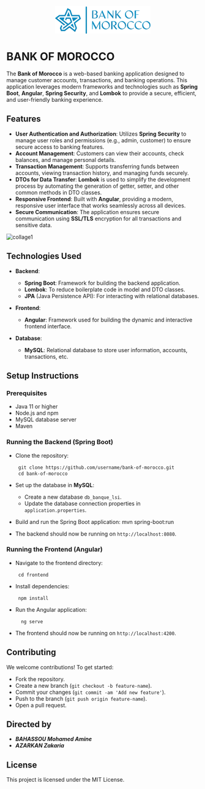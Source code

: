 <div align="center">
  <img src="./frontend/public/logo.png" width="250" />
</div>

# BANK OF MOROCCO 
The **Bank of Morocco** is a web-based banking application designed to manage customer accounts, transactions, and banking operations. This application leverages modern frameworks and technologies such as **Spring Boot**, **Angular**, **Spring Security**, and **Lombok** to provide a secure, efficient, and user-friendly banking experience.

## Features

- **User Authentication and Authorization**: Utilizes **Spring Security** to manage user roles and permissions (e.g., admin, customer) to ensure secure access to banking features.
- **Account Management**: Customers can view their accounts, check balances, and manage personal details.
- **Transaction Management**: Supports transferring funds between accounts, viewing transaction history, and managing funds securely.
- **DTOs for Data Transfer**: **Lombok** is used to simplify the development process by automating the generation of getter, setter, and other common methods in DTO classes.
- **Responsive Frontend**: Built with **Angular**, providing a modern, responsive user interface that works seamlessly across all devices.
- **Secure Communication**: The application ensures secure communication using **SSL/TLS** encryption for all transactions and sensitive data.

![collage1](https://github.com/user-attachments/assets/c9b52a67-e225-424a-9d6a-fb6d371bf4b3)

## Technologies Used

- **Backend**: 
  - **Spring Boot**: Framework for building the backend application.
  - **Lombok**: To reduce boilerplate code in model and DTO classes.
  - **JPA** (Java Persistence API): For interacting with relational databases.
  
- **Frontend**:
  - **Angular**: Framework used for building the dynamic and interactive frontend interface.

- **Database**:
  - **MySQL**: Relational database to store user information, accounts, transactions, etc.

  
## Setup Instructions

### Prerequisites

- Java 11 or higher
- Node.js and npm
- MySQL database server
- Maven

### Running the Backend (Spring Boot)

- Clone the repository:
  ```
   git clone https://github.com/username/bank-of-morocco.git
   cd bank-of-morocco
  ```
- Set up the database in **MySQL**:
   - Create a new database `db_banque_lsi`.
   - Update the database connection properties in `application.properties`.

- Build and run the Spring Boot application:
   mvn spring-boot:run

- The backend should now be running on `http://localhost:8080`.

### Running the Frontend (Angular)

- Navigate to the frontend directory:
  ```
   cd frontend
  ```

- Install dependencies:
  ```
   npm install
  ```
- Run the Angular application:
  ```
    ng serve
  ```
- The frontend should now be running on `http://localhost:4200`.

## Contributing

We welcome contributions! To get started:

- Fork the repository.
- Create a new branch (`git checkout -b feature-name`).
- Commit your changes (`git commit -am 'Add new feature'`).
- Push to the branch (`git push origin feature-name`).
- Open a pull request.

## Directed by 
- ***BAHASSOU Mohamed Amine***
- ***AZARKAN Zakaria***

## License

This project is licensed under the MIT License.
